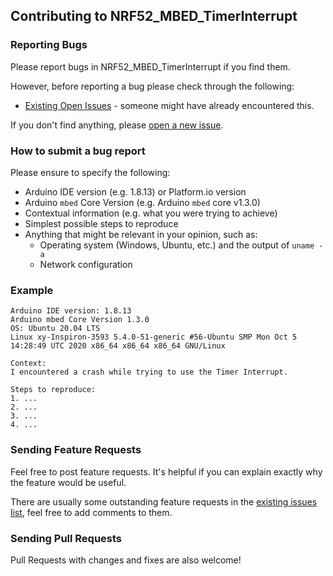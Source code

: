 ## Contributing to NRF52_MBED_TimerInterrupt

### Reporting Bugs

Please report bugs in NRF52_MBED_TimerInterrupt if you find them.

However, before reporting a bug please check through the following:

* [Existing Open Issues](https://github.com/khoih-prog/NRF52_MBED_TimerInterrupt/issues) - someone might have already encountered this.

If you don't find anything, please [open a new issue](https://github.com/khoih-prog/NRF52_MBED_TimerInterrupt/issues/new).

### How to submit a bug report

Please ensure to specify the following:

* Arduino IDE version (e.g. 1.8.13) or Platform.io version
* Arduino `mbed` Core Version (e.g. Arduino `mbed` core v1.3.0)
* Contextual information (e.g. what you were trying to achieve)
* Simplest possible steps to reproduce
* Anything that might be relevant in your opinion, such as:
  * Operating system (Windows, Ubuntu, etc.) and the output of `uname -a`
  * Network configuration


### Example

```
Arduino IDE version: 1.8.13
Arduino mbed Core Version 1.3.0
OS: Ubuntu 20.04 LTS
Linux xy-Inspiron-3593 5.4.0-51-generic #56-Ubuntu SMP Mon Oct 5 14:28:49 UTC 2020 x86_64 x86_64 x86_64 GNU/Linux

Context:
I encountered a crash while trying to use the Timer Interrupt.

Steps to reproduce:
1. ...
2. ...
3. ...
4. ...
```
### Sending Feature Requests

Feel free to post feature requests. It's helpful if you can explain exactly why the feature would be useful.

There are usually some outstanding feature requests in the [existing issues list](https://github.com/khoih-prog/NRF52_MBED_TimerInterrupt/issues?q=is%3Aopen+is%3Aissue+label%3Aenhancement), feel free to add comments to them.

### Sending Pull Requests

Pull Requests with changes and fixes are also welcome!
